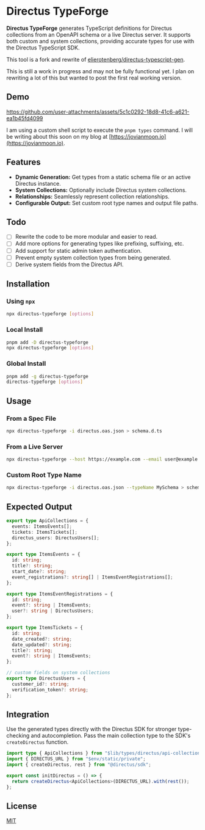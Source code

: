 # Directus TypeForge

**Directus TypeForge** generates TypeScript definitions for Directus collections from an OpenAPI schema or a live Directus server. It supports both custom and system collections, providing accurate types for use with the Directus TypeScript SDK.

This tool is a fork and rewrite of [elierotenberg/directus-typescript-gen](https://github.com/elierotenberg/directus-typescript-gen).

This is still a work in progress and may not be fully functional yet. I plan on rewriting a lot of this but wanted to post the first real working version.

## Demo

https://github.com/user-attachments/assets/5c1c0292-18d8-41c6-a621-ea1b45fd4099

I am using a custom shell script to execute the `pnpm types` command. I will be writing about this soon on my blog at [https://jovianmoon.io](https://jovianmoon.io).

## Features

- **Dynamic Generation:** Get types from a static schema file or an active Directus instance.
- **System Collections:** Optionally include Directus system collections.
- **Relationships:** Seamlessly represent collection relationships.
- **Configurable Output:** Set custom root type names and output file paths.

## Todo

- [ ] Rewrite the code to be more modular and easier to read.
- [ ] Add more options for generating types like prefixing, suffixing, etc.
- [ ] Add support for static admin token authentication.
- [ ] Prevent empty system collection types from being generated.
- [ ] Derive system fields from the Directus API.

## Installation

### Using `npx`

```bash
npx directus-typeforge [options]
```

### Local Install

```bash
pnpm add -D directus-typeforge
npx directus-typeforge [options]
```

### Global Install

```bash
pnpm add -g directus-typeforge
directus-typeforge [options]
```

## Usage

### From a Spec File

```bash
npx directus-typeforge -i directus.oas.json > schema.d.ts
```

### From a Live Server

```bash
npx directus-typeforge --host https://example.com --email user@example.com --password pass123 --outFile schema.d.ts
```

### Custom Root Type Name

```bash
npx directus-typeforge -i directus.oas.json --typeName MySchema > schema.d.ts
```

## Expected Output

```typescript
export type ApiCollections = {
  events: ItemsEvents[];
  tickets: ItemsTickets[];
  directus_users: DirectusUsers[];
};

export type ItemsEvents = {
  id: string;
  title?: string;
  start_date?: string;
  event_registrations?: string[] | ItemsEventRegistrations[];
};

export type ItemsEventRegistrations = {
  id: string;
  event?: string | ItemsEvents;
  user?: string | DirectusUsers;
};

export type ItemsTickets = {
  id: string;
  date_created?: string;
  date_updated?: string;
  title?: string;
  event?: string | ItemsEvents;
};

// custom fields on system collections
export type DirectusUsers = {
  customer_id?: string;
  verification_token?: string;
};
```

## Integration

Use the generated types directly with the Directus SDK for stronger type-checking and autocompletion. Pass the main collection type to the SDK's `createDirectus` function.

```typescript
import type { ApiCollections } from "$lib/types/directus/api-collection";
import { DIRECTUS_URL } from "$env/static/private";
import { createDirectus, rest } from "@directus/sdk";

export const initDirectus = () => {
  return createDirectus<ApiCollections>(DIRECTUS_URL).with(rest());
};
```

## License

[MIT](LICENSE.md)
